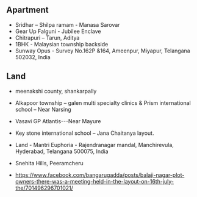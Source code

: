 ## Apartment
- Sridhar – Shilpa ramam - Manasa Sarovar
- Gear Up Falguni - Jubilee Enclave
- Chitrapuri – Tarun, Aditya
- 1BHK - Malaysian township backside 
- Sunway Opus - Survey No.162P &164, Ameenpur, Miyapur, Telangana 502032, India

## Land
- meenakshi county, shankarpally
- Alkapoor township – galen multi specialty clinics & Prism international school – Near Narsing 
- Vasavi GP Atlantis---Near Mayure 
- Key stone international school – Jana Chaitanya layout. 
- Land - Mantri Euphoria - Rajendranagar mandal, Manchirevula, Hyderabad, Telangana 500075, India
- Snehita Hills, Peeramcheru

- https://www.facebook.com/bangarugadda/posts/balaji-nagar-plot-owners-there-was-a-meeting-held-in-the-layout-on-16th-july-the/701496296701021/
